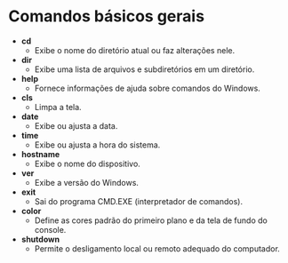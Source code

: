 # Comandos básicos gerais

- **cd**
  - Exibe o nome do diretório atual ou faz alterações nele.
- **dir**
  - Exibe uma lista de arquivos e subdiretórios em um diretório.
- **help**
  -  Fornece informações de ajuda sobre comandos do Windows.
- **cls**
  - Limpa a tela.
- **date**
  - Exibe ou ajusta a data.
- **time**
  - Exibe ou ajusta a hora do sistema.
- **hostname**
  - Exibe o nome do dispositivo.
- **ver**
  - Exibe a versão do Windows.
- **exit**
  - Sai do programa CMD.EXE (interpretador de comandos).
- **color**
  - Define as cores padrão do primeiro plano e da tela de fundo do console.
- **shutdown**
  - Permite o desligamento local ou remoto adequado do computador.